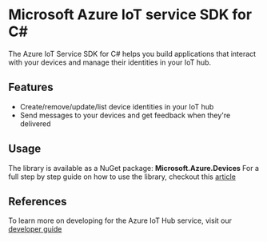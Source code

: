 # Microsoft Azure IoT service SDK for C\# #

The Azure IoT Service SDK for C# helps you build applications that interact with your devices and manage their identities in your IoT hub.

## Features

* Create/remove/update/list device identities in your IoT hub
* Send messages to your devices and get feedback when they're delivered

## Usage

The library is available as a NuGet package: **Microsoft.Azure.Devices**
For a full step by step guide on how to use the library, checkout this [article](https://azure.microsoft.com/en-us/documentation/articles/iot-hub-csharp-csharp-getstarted/)

## References

To learn more on developing for the Azure IoT Hub service, visit our [developer guide](https://azure.microsoft.com/en-us/documentation/articles/iot-hub-devguide/)

